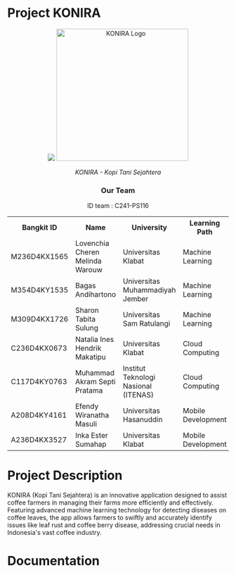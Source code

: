 # Project KONIRA

<p align="center">
  <img src="# Project KONIRA

<p align="center">
  <img src="https://github.com/username/repository/blob/main/logoKONIRA.png?raw=true" alt="KONIRA Logo" width="300">
</p>

<div align="center">
    <i>KONIRA - Kopi Tani Sejahtera</i>
</div>

<div align="center">
    <h3>Our Team</h3>
ID team : C241-PS116
    <table align="center">
        <tr>
            <th>Bangkit ID</th>
            <th>Name</th>
            <th>University</th>
            <th>Learning Path</th>
            <th>Profile</th>
        </tr>
        <tr>
            <td>M236D4KX1565</td>
            <td>Lovenchia Cheren Melinda Warouw</td>
            <td>Universitas Klabat</td>
            <td>Machine Learning</td>
            <td>
                <a href="https://www.linkedin.com/in/lovenchiawarouw/"><img src="https://img.shields.io/badge/linkedin-%230077B5.svg?style=for-the-badge&logo=linkedin&logoColor=white"></a>
                <a href="https://github.com/Lovenchia001"><img src="https://img.shields.io/badge/github-121013?style=for-the-badge&logo=github&logoColor=white"></a>
            </td>
        </tr>
        <tr>
            <td>M354D4KY1535</td>
            <td>Bagas Andihartono</td>
            <td>Universitas Muhammadiyah Jember</td>
            <td>Machine Learning</td>
            <td>
                <a href="https://www.linkedin.com/in/bagas-andihartono-9b00112bb/"><img src="https://img.shields.io/badge/linkedin-%230077B5.svg?style=for-the-badge&logo=linkedin&logoColor=white"></a>
                <a href="https://github.com/bagasandih"><img src="https://img.shields.io/badge/github-121013?style=for-the-badge&logo=github&logoColor=white"></a>
            </td>
        </tr>
        <tr>
            <td>M309D4KX1726</td>
            <td>Sharon Tabita Sulung</td>
            <td>Universitas Sam Ratulangi</td>
            <td>Machine Learning</td>
            <td>
                <a href="https://www.linkedin.com/in/sharon-tabita-sulung/"><img src="https://img.shields.io/badge/linkedin-%230077B5.svg?style=for-the-badge&logo=linkedin&logoColor=white"></a>
                <a href="none"><img src="https://img.shields.io/badge/github-121013?style=for-the-badge&logo=github&logoColor=white"></a>
            </td>
        </tr>
        <tr>
            <td>C236D4KX0673</td>
            <td>Natalia Ines Hendrik Makatipu</td>
            <td>Universitas Klabat</td>
            <td>Cloud Computing</td>
            <td>
                <a href="https://www.linkedin.com/in/nataliamakatipu/"><img src="https://img.shields.io/badge/linkedin-%230077B5.svg?style=for-the-badge&logo=linkedin&logoColor=white"></a>
                <a href="https://github.com/nata-beep16"><img src="https://img.shields.io/badge/github-121013?style=for-the-badge&logo=github&logoColor=white"></a>
            </td>
        </tr>
        <tr>
            <td>C117D4KY0763</td>
            <td>Muhammad Akram Septi Pratama</td>
            <td>Institut Teknologi Nasional (ITENAS)</td>
            <td>Cloud Computing</td>
            <td>
                <a href="https://www.linkedin.com/in/muhammad-akram-septi-pratama-68b3232b7/"><img src="https://img.shields.io/badge/linkedin-%230077B5.svg?style=for-the-badge&logo=linkedin&logoColor=white"></a>
                <a href="https://github.com/asensio2014"><img src="https://img.shields.io/badge/github-121013?style=for-the-badge&logo=github&logoColor=white"></a>
            </td>
        </tr>
        <tr>
            <td>A208D4KY4161</td>
            <td>Efendy Wiranatha Masuli</td>
            <td>Universitas Hasanuddin</td>
            <td>Mobile Development</td>
            <td>
                <a href="https://www.linkedin.com/in/efendy-wiranatha-masuli-b94ba1307/"><img src="https://img.shields.io/badge/linkedin-%230077B5.svg?style=for-the-badge&logo=linkedin&logoColor=white"></a>
                <a href="https://github.com/Efendycbs11"><img src="https://img.shields.io/badge/github-121013?style=for-the-badge&logo=github&logoColor=white"></a>
            </td>
        </tr>
        <tr>
            <td>A236D4KX3527 </td>
            <td>Inka Ester Sumahap</td>
            <td>Universitas Klabat</td>
            <td>Mobile Development</td>
            <td>
                <a href="https://www.linkedin.com/in/inka-ester-sumahap-b41518300/"><img src="https://img.shields.io/badge/linkedin-%230077B5.svg?style=for-the-badge&logo=linkedin&logoColor=white"></a>
                <a href="https://github.com/ainkeehere11"><img src="https://img.shields.io/badge/github-121013?style=for-the-badge&logo=github&logoColor=white"></a>
            </td>
        </tr>
    </table>
</div>

# Project Description

KONIRA (Kopi Tani Sejahtera) is an innovative application designed to assist coffee farmers in managing their farms more efficiently and effectively. Featuring advanced machine learning technology for detecting diseases on coffee leaves, the app allows farmers to swiftly and accurately identify issues like leaf rust and coffee berry disease, addressing crucial needs in Indonesia's vast coffee industry.

# Documentation
